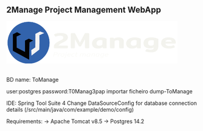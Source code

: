 
<h2>2Manage Project Management WebApp</h2>
<img src="https://github.com/eduardovilaca96/2Manage/blob/master/Projeto%20Spring/demo/src/main/webapp/imagens/2M.png" alt="2Manage" style="width:450px"></img>
<br><br>


BD name: ToManage

user:postgres
password:T0Manag3pap
importar ficheiro dump-ToManage

IDE: Spring Tool Suite 4
Change DataSourceConfig for database connection details (/src/main/java/com/example/demo/config)

Requirements:
-> Apache Tomcat v8.5
-> Postgres 14.2
		
